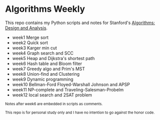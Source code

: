 Algorithms Weekly
=========
This repo contains my Python scripts and notes for Stanford's [Algorithms: Design and Analysis](https://www.coursera.org/course/algo).

+ week1 Merge sort 
+ week2 Quick sort
+ week3 Karger min cut
+ week4 Graph search and SCC
+ week5 Heap and Dijkstra's shortest path 	
+ week6 Hash table and Bloom filter
+ week7 Greedy algo and Prim's MST
+ week8 Union-find and Clustering
+ week9 Dynamic programming
+ week10 Bellman-Ford Floyed-Warshall Johnson and APSP
+ week11 NP-complete and Traveling-Salesman-Probelm
+ week12 local search and 2SAT problem

<small>Notes after week6 are embedded in scripts as comments.</small>

<small>This repo is for personal study only and I have no intention to go against the honor code.</small> 

